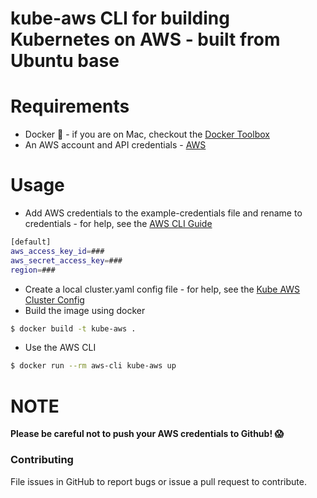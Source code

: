 # kube-aws CLI for building Kubernetes on AWS - built from Ubuntu base

# Requirements

- Docker :whale: - if you are on Mac, checkout the [Docker Toolbox](http://docs.docker.com/mac/step_one/)
- An AWS account and API credentials - [AWS](https://aws.amazon.com/)

# Usage

- Add AWS credentials to the example-credentials file and rename to credentials - for help, see the [AWS CLI Guide](http://docs.aws.amazon.com/cli/latest/userguide/cli-chap-getting-started.html#cli-config-file)
```bash
[default]
aws_access_key_id=###
aws_secret_access_key=###
region=###
```
- Create a local cluster.yaml config file - for help, see the [Kube AWS Cluster Config](https://coreos.com/kubernetes/docs/latest/kubernetes-on-aws.html#kube-aws-cluster-config) 
- Build the image using docker
```bash
$ docker build -t kube-aws .
```
- Use the AWS CLI
```bash
$ docker run --rm aws-cli kube-aws up
```

# NOTE

**Please be careful not to push your AWS credentials to Github! :scream:**

### Contributing
File issues in GitHub to report bugs or issue a pull request to contribute.
